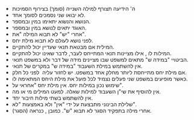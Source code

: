 - ה' הידיעה תצורף למילה השנייה (סומך) בצירוף הסמיכות
- לא יבואו שני נסמכים לסומך אחד.
- הנושא והנשוא יתאימו במין ובמספר.
- האוגד יתאים לנושא במין ובמספר.
- אחרי "יש" לא תבוא המילה "את".
- לפני נושא לעולם לא תבוא מילת יחס.
- המילית אם מבטאת תנאי שעדיין יכול להתקיים.
- המילות לו , אילו מציינות תנאי המתייחס לעבר, לדבר שאינו יכול להתקיים. 
- הביטויי "במידה ש" מתאים למשפט שבו מציינים מידה של דבר ולא במשפט תנאי.
- אין להשתמש במילת השעבוד "במידה ש" במקרים של תנאי.
- אם מילת יחס מתייחסת ליותר מחלק אחד במשפט. יש לחזור עליה  לפני כל חלק.
- כאשר מופיעים במשפט שני פעלים נצמיד לכל פועל את מילת היחס המתאימה לו.
- שימוש נכון במילות יחס. אין מילת יחס "אחראי על".
- אין להוסיף את שי"ן השעבוד למילות שאלה. למעט המילים מי או מה.
- אין להשתמש בשתי מילות חיבור יחד.
- שלילת הבינוני מתבצעת על ידי "אין" ולא באמצעות "לא".
- אחרי מילה בתפקיד הסגר לא תבוא "ש". כמובן , כנראה (הסגר).